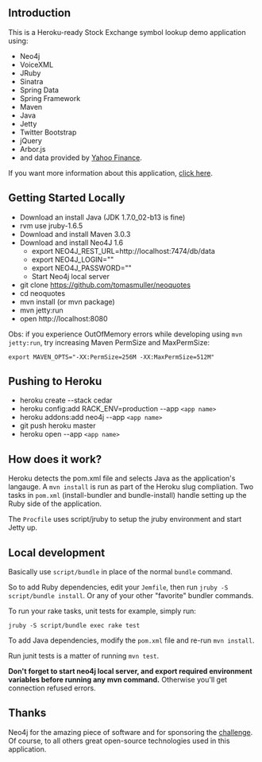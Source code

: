 Introduction
------------
This is a Heroku-ready Stock Exchange symbol lookup demo application using:
 * Neo4j
 * VoiceXML
 * JRuby
 * Sinatra
 * Spring Data
 * Spring Framework
 * Maven
 * Java
 * Jetty
 * Twitter Bootstrap
 * jQuery
 * Arbor.js
 * and data provided by [Yahoo Finance](http://finance.yahoo.com/).

If you want more information about this application, [click here](http://tomasmuller.com.br/2012/02/12/talking-with-neo4j-graphs/).


Getting Started Locally
-----------------------
 * Download an install Java (JDK 1.7.0_02-b13 is fine)
 * rvm use jruby-1.6.5
 * Download and install Maven 3.0.3
 * Download and install Neo4J 1.6
   * export NEO4J_REST_URL=http://localhost:7474/db/data
   * export NEO4J_LOGIN=""
   * export NEO4J_PASSWORD=""
   * Start Neo4j local server
 * git clone https://github.com/tomasmuller/neoquotes
 * cd neoquotes
 * mvn install (or mvn package)
 * mvn jetty:run
 * open http://localhost:8080

Obs: if you experience OutOfMemory errors while developing using `mvn jetty:run`, try increasing Maven PermSize and MaxPermSize:
    
    export MAVEN_OPTS="-XX:PermSize=256M -XX:MaxPermSize=512M"

Pushing to Heroku
------------------
 * heroku create --stack cedar
 * heroku config:add RACK_ENV=production --app `<app name>`
 * heroku addons:add neo4j --app `<app name>`
 * git push heroku master
 * heroku open --app `<app name>`


How does it work?
-----------------

Heroku detects the pom.xml file and selects Java as the application's
langauge. A `mvn install` is run as part of the Heroku slug
compliation. Two tasks in `pom.xml` (install-bundler and bundle-install)
handle setting up the Ruby side of the application.

The `Procfile` uses script/jruby to setup the jruby environment and start
Jetty up.

Local development
-----------------

Basically use `script/bundle` in place of the normal `bundle` command.

So to add Ruby dependencies, edit your `Jemfile`, then run
`jruby -S script/bundle install`. Or any of your other "favorite"
bundler commands.

To run your rake tasks, unit tests for example, simply run:
    
    jruby -S script/bundle exec rake test
    
To add Java dependencies, modify the `pom.xml` file and re-run `mvn install`.

Run junit tests is a matter of running `mvn test`.

**Don't forget to start neo4j local server, and export required environment variables before running any mvn command.**
Otherwise you'll get connection refused errors.

Thanks
-------

Neo4j for the amazing piece of software and for sponsoring the [challenge](http://neo4j-challenge.herokuapp.com/).
Of course, to all others great open-source technologies used in this application.
